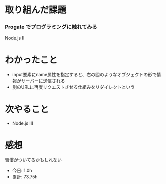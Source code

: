 # 取り組んだ課題
### Progate でプログラミングに触れてみる
Node.js Ⅱ
# わかったこと
* input要素にname属性を指定すると、右の図のようなオブジェクトの形で情報がサーバーに送信される
* 別のURLに再度リクエストさせる仕組みをリダイレクトという
# 次やること
* Node.js Ⅲ
# 感想
習慣がついてるかもしれない
* 今日: 1.0h
* 累計: 73.75h
